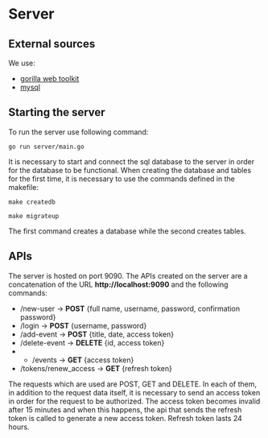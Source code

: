 # Server

## External sources

We use:
- [gorilla web toolkit](https://www.gorillatoolkit.org/)
- [mysql](https://www.mysql.com/)

## Starting the server

To run the server use following command:

```
go run server/main.go  
```
It is necessary to start and connect the sql database to the server in order for the database to be functional. When creating the database and tables for the first time, it is necessary to use the commands defined in the makefile:
```
make createdb  
```
```
make migrateup  
```
The first command creates a database while the second creates tables.

## APIs

The server is hosted on port 9090. The APIs created on the server are a concatenation of the URL **http://localhost:9090** and the following commands:

- /new-user -> **POST** {full name, username, password, confirmation password}
- /login -> **POST** {username, password}
- /add-event -> **POST** {title, date, access token}
- /delete-event -> **DELETE** {id, access token}
- - /events -> **GET** {access token}
- /tokens/renew_access -> **GET** {refresh token}

The requests which are used are POST, GET and DELETE. In each of them, in addition to the request data itself, it is necessary to send an access token in order for the request to be authorized. The access token becomes invalid after 15 minutes and when this happens, the api that sends the refresh token is called to generate a new access token. Refresh token lasts 24 hours.
